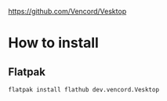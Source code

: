 https://github.com/Vencord/Vesktop
# How to install
## Flatpak
```bash
flatpak install flathub dev.vencord.Vesktop
```
